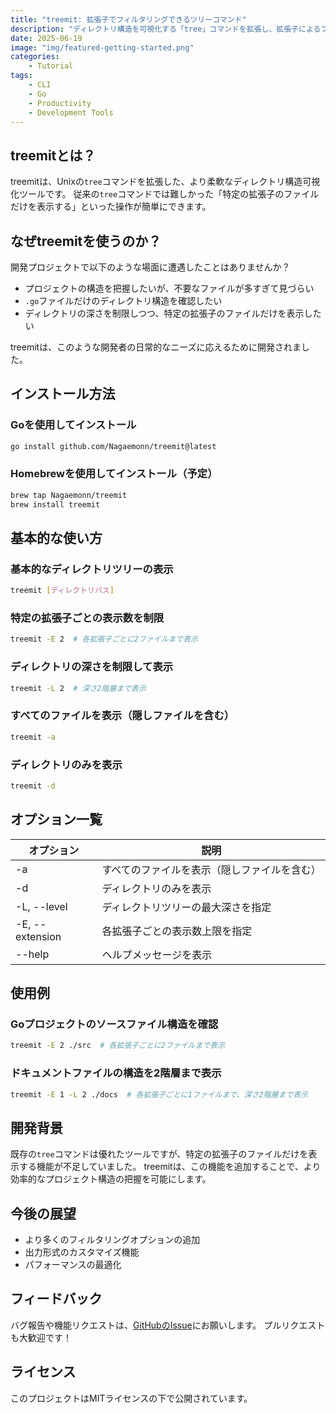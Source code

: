 ```yaml
---
title: "treemit: 拡張子でフィルタリングできるツリーコマンド"
description: "ディレクトリ構造を可視化する「tree」コマンドを拡張し、拡張子によるフィルタリング機能を追加したCLIツール"
date: 2025-06-19
image: "img/featured-getting-started.png"
categories:
    - Tutorial
tags:
    - CLI
    - Go
    - Productivity
    - Development Tools
---
```


## treemitとは？

treemitは、Unixの`tree`コマンドを拡張した、より柔軟なディレクトリ構造可視化ツールです。
従来の`tree`コマンドでは難しかった「特定の拡張子のファイルだけを表示する」といった操作が簡単にできます。

## なぜtreemitを使うのか？

開発プロジェクトで以下のような場面に遭遇したことはありませんか？

- プロジェクトの構造を把握したいが、不要なファイルが多すぎて見づらい
- `.go`ファイルだけのディレクトリ構造を確認したい
- ディレクトリの深さを制限しつつ、特定の拡張子のファイルだけを表示したい

treemitは、このような開発者の日常的なニーズに応えるために開発されました。

## インストール方法

### Goを使用してインストール

```bash
go install github.com/Nagaemonn/treemit@latest
```

### Homebrewを使用してインストール（予定）

```bash
brew tap Nagaemonn/treemit
brew install treemit
```

## 基本的な使い方

### 基本的なディレクトリツリーの表示

```bash
treemit [ディレクトリパス]
```

### 特定の拡張子ごとの表示数を制限

```bash
treemit -E 2  # 各拡張子ごとに2ファイルまで表示
```

### ディレクトリの深さを制限して表示

```bash
treemit -L 2  # 深さ2階層まで表示
```

### すべてのファイルを表示（隠しファイルを含む）

```bash
treemit -a
```

### ディレクトリのみを表示

```bash
treemit -d
```

## オプション一覧

| オプション | 説明 |
|------------|------|
| -a | すべてのファイルを表示（隠しファイルを含む） |
| -d | ディレクトリのみを表示 |
| -L, --level | ディレクトリツリーの最大深さを指定 |
| -E, --extension | 各拡張子ごとの表示数上限を指定 |
| --help | ヘルプメッセージを表示 |

## 使用例

### Goプロジェクトのソースファイル構造を確認

```bash
treemit -E 2 ./src  # 各拡張子ごとに2ファイルまで表示
```

### ドキュメントファイルの構造を2階層まで表示

```bash
treemit -E 1 -L 2 ./docs  # 各拡張子ごとに1ファイルまで、深さ2階層まで表示
```

## 開発背景

既存の`tree`コマンドは優れたツールですが、特定の拡張子のファイルだけを表示する機能が不足していました。
treemitは、この機能を追加することで、より効率的なプロジェクト構造の把握を可能にします。

## 今後の展望

- より多くのフィルタリングオプションの追加
- 出力形式のカスタマイズ機能
- パフォーマンスの最適化

## フィードバック

バグ報告や機能リクエストは、[GitHubのIssue](https://github.com/Nagaemonn/treemit/issues)にお願いします。
プルリクエストも大歓迎です！

## ライセンス

このプロジェクトはMITライセンスの下で公開されています。 
